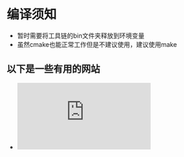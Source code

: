 # 编译须知
* 暂时需要将工具链的bin文件夹释放到环境变量
* 虽然cmake也能正常工作但是不建议使用，建议使用make

## 以下是一些有用的网站
* ![Risc-V Registers](https://www.five-embeddev.com/riscv-isa-manual/latest/supervisor.html#supervisor)